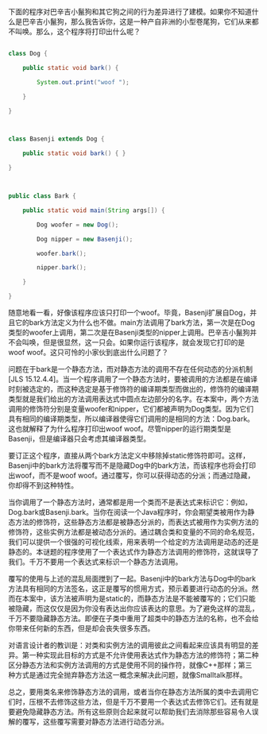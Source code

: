 下面的程序对巴辛吉小鬣狗和其它狗之间的行为差异进行了建模。如果你不知道什么是巴辛吉小鬣狗，那么我告诉你，这是一种产自非洲的小型卷尾狗，它们从来都不叫唤。那么，这个程序将打印出什么呢？ 
```java  
class Dog {
    public static void bark() {
        System.out.print("woof ");
    }
}

class Basenji extends Dog {
    public static void bark() { }
}

public class Bark {
    public static void main(String args[]) {
        Dog woofer = new Dog();
        Dog nipper = new Basenji();
        woofer.bark();
        nipper.bark();
    }
}
```
随意地看一看，好像该程序应该只打印一个woof。毕竟，Basenji扩展自Dog，并且它的bark方法定义为什么也不做。main方法调用了bark方法，第一次是在Dog类型的woofer上调用，第二次是在Basenji类型的nipper上调用。巴辛吉小鬣狗并不会叫唤，但是很显然，这一只会。如果你运行该程序，就会发现它打印的是woof woof。这只可怜的小家伙到底出什么问题了？ 
问题在于bark是一个静态方法，而对静态方法的调用不存在任何动态的分派机制[JLS 15.12.4.4]。当一个程序调用了一个静态方法时，要被调用的方法都是在编译时刻被选定的，而这种选定是基于修饰符的编译期类型而做出的，修饰符的编译期类型就是我们给出的方法调用表达式中圆点左边部分的名字。在本案中，两个方法调用的修饰符分别是变量woofer和nipper，它们都被声明为Dog类型。因为它们具有相同的编译期类型，所以编译器使得它们调用的是相同的方法：Dog.bark。这也就解释了为什么程序打印出woof woof。尽管nipper的运行期类型是Basenji，但是编译器只会考虑其编译器类型。 
要订正这个程序，直接从两个bark方法定义中移除掉static修饰符即可。这样，Basenji中的bark方法将覆写而不是隐藏Dog中的bark方法，而该程序也将会打印出woof，而不是woof woof。通过覆写，你可以获得动态的分派；而通过隐藏，你却得不到这种特性。 
当你调用了一个静态方法时，通常都是用一个类而不是表达式来标识它：例如，Dog.bark或Basenji.bark。当你在阅读一个Java程序时，你会期望类被用作为静态方法的修饰符，这些静态方法都是被静态分派的，而表达式被用作为实例方法的修饰符，这些实例方法都是被动态分派的。通过耦合类和变量的不同的命名规范，我们可以提供一个很强的可视化线索，用来表明一个给定的方法调用是动态的还是静态的。本谜题的程序使用了一个表达式作为静态方法调用的修饰符，这就误导了我们。千万不要用一个表达式来标识一个静态方法调用。 
覆写的使用与上述的混乱局面搅到了一起。Basenji中的bark方法与Dog中的bark方法具有相同的方法签名，这正是覆写的惯用方式，预示着要进行动态的分派。然而在本案中，该方法被声明为是static的，而静态方法是不能被覆写的；它们只能被隐藏，而这仅仅是因为你没有表达出你应该表达的意思。为了避免这样的混乱，千万不要隐藏静态方法。即便在子类中重用了超类中的静态方法的名称，也不会给你带来任何新的东西，但是却会丧失很多东西。 
对语言设计者的教训是：对类和实例方法的调用彼此之间看起来应该具有明显的差异。第一种实现此目标的方式是不允许使用表达式作为静态方法的修饰符；第二种区分静态方法和实例方法调用的方式是使用不同的操作符，就像C++那样；第三种方式是通过完全抛弃静态方法这一概念来解决此问题，就像Smalltalk那样。 
总之，要用类名来修饰静态方法的调用，或者当你在静态方法所属的类中去调用它们时，压根不去修饰这些方法，但是千万不要用一个表达式去修饰它们。还有就是要避免隐藏静态方法。所有这些原则合起来就可以帮助我们去消除那些容易令人误解的覆写，这些覆写需要对静态方法进行动态分派。 